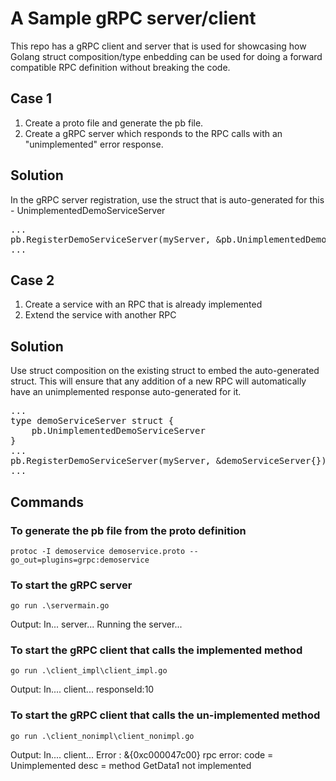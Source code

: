 # A Sample gRPC server/client

This repo has a gRPC client and server that is used for showcasing how Golang struct composition/type enbedding can be used for doing a forward compatible RPC definition without breaking the code.

## Case 1

1. Create a proto file and generate the pb file.
2. Create a gRPC server which responds to the RPC calls with an "unimplemented" error response.

## Solution

In the gRPC server registration, use the struct that is auto-generated for this - UnimplementedDemoServiceServer

<pre>
...
pb.RegisterDemoServiceServer(myServer, &pb.UnimplementedDemoServiceServer{})
...
</pre>

## Case 2

1. Create a service with an RPC that is already implemented
2. Extend the service with another RPC

## Solution

Use struct composition on the existing struct to embed the auto-generated struct.
This will ensure that any addition of a new RPC will automatically have an unimplemented response auto-generated for it.

<pre>
...
type demoServiceServer struct { 
    pb.UnimplementedDemoServiceServer 
}  
... 
pb.RegisterDemoServiceServer(myServer, &demoServiceServer{})
...
</pre>

## Commands

### To generate the pb file from the proto definition

`protoc -I demoservice demoservice.proto --go_out=plugins=grpc:demoservice`

### To start the gRPC server

`go run .\servermain.go`

Output:
In... server...
Running the server...

### To start the gRPC client that calls the implemented method

`go run .\client_impl\client_impl.go`

Output:
In.... client...
responseId:10

### To start the gRPC client that calls the un-implemented method

`go run .\client_nonimpl\client_nonimpl.go`

Output:
In.... client...
Error : &{0xc000047c00} rpc error: code = Unimplemented desc = method GetData1 not implemented
<nil>
